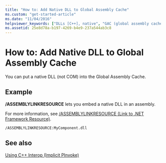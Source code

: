 ```yaml
---
title: "How to: Add Native DLL to Global Assembly Cache"
ms.custom: "get-started-article"
ms.date: "11/04/2016"
helpviewer_keywords: ["DLLs [C++], native", "GAC (global assembly cache), loading native DLLs", "native DLLs [C++]"]
ms.assetid: 25e8d78a-b197-4269-b4e9-237a544ab3c8
---
```

# How to: Add Native DLL to Global Assembly Cache

You can put a native DLL (not COM) into the Global Assembly Cache.

## Example

**/ASSEMBLYLINKRESOURCE** lets you embed a native DLL in an assembly.

For more information, see [/ASSEMBLYLINKRESOURCE (Link to .NET Framework Resource)](../build/reference/assemblylinkresource-link-to-dotnet-framework-resource.md).

```
/ASSEMBLYLINKRESOURCE:MyComponent.dll
```

## See also

[Using C++ Interop (Implicit PInvoke)](../dotnet/using-cpp-interop-implicit-pinvoke.md)
